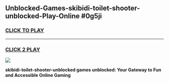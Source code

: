 
## Unblocked-Games-skibidi-toilet-shooter-unblocked-Play-Online #0g5ji
<h3>
<a href="https://news.freeplayer.one?title=skibidi-toilet-shooter-unblocked&ref=3">CLICK TO PLAY</a></h3>
<hr>

<h3>
<a href="https://news.freeplayer.one?title=skibidi-toilet-shooter-unblocked&ref=3">CLICK 2 PLAY</a>
  
</h3>

<a href="https://news.freeplayer.one?title=skibidi-toilet-shooter-unblocked&ref=3"><img src="https://clearcache.store/games.png"></a>


**skibidi-toilet-shooter-unblocked games unblocked: Your Gateway to Fun and Accessible Online Gaming**
